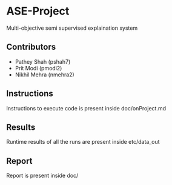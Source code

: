 # ASE-Project

Multi-objective semi supervised explaination system

## Contributors 

- Pathey Shah (pshah7)
- Prit Modi (pmodi2)
- Nikhil Mehra (nmehra2)

## Instructions 

Instructions to execute code is present inside doc/onProject.md


## Results

Runtime results of all the runs are present inside etc/data_out

## Report

Report is present inside doc/